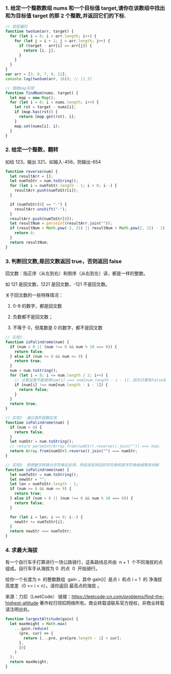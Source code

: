 ### 1. 给定一个整数数组 nums 和一个目标值 target,请你在该数组中找出和为目标值 target 的那 2 个整数,并返回它们的下标.

```js
// 双层遍历
function twoSum(arr, target) {
  for (let i = 0; i < arr.length; i++) {
    for (let j = i + 1; j < arr.length; j++) {
      if (target - arr[i] == arr[j]) {
        return [i, j];
      }
    }
  }
}
var arr = [3, 8, 7, 9, 12];
console.log(twoSum(arr, 16)); // [2,3]

// 借助map实现
function findNum(nums, target) {
  let map = new Map();
  for (let i = 0; i < nums.length; i++) {
    let rst = target - nums[i];
    if (map.has(rst)) {
      return [map.get(rst), i];
    }
    map.set(nums[i], i);
  }
}
```

### 2. 给定一个整数，翻转

如给 123，输出 321，如输入-456，则输出-654

```js
function reverse(num) {
  let resultArr = [];
  let numToStr = num.toString();
  for (let i = numToStr.length - 1; i > 0; i--) {
    resultArr.push(numToStr[i]);
  }

  if (numToStr[0] == "-") {
    resultArr.unshift("-");
  }
  resultArr.push(numToStr[0]);
  let resultNum = parseInt(resultArr.join(""));
  if (resultNum < Math.pow(-2, 31) || resultNum > Math.pow(2, 31) - 1) {
    return 0;
  }
  return resultNum;
}
```

### 3. 判断回文数,是回文数返回 true，否则返回 false

回文数：指正序（从左到右）和倒序（从右到左）读，都是一样的整数。

如 121 是回文数，1221 是回文数，-121 不是回文数。

关于回文数的一些特殊情况：

1. 0-9 的数字，都是回文数

2. 负数都不是回文数；

3. 不等于 0，但尾数是 0 的数字，都不是回文数

```js
// 实现1
function isPalindrome(num) {
  if (num < 0 || (num !== 0 && num % 10 === 0)) {
    return false;
  } else if (num >= 0 && num <= 9) {
    return true;
  }
  num = num.toString();
  for (let i = 0; i <= num.length / 2; i++) {
    // 注意这里不能使用num[i] === num[num.length - i - 1]，因为只要有false就要退出循环，而不是只要有1个true就可以
    if (num[i] !== num[num.length - i - 1]) {
      return false;
    }
  }
  return true;
}

// 实现2  通过高阶函数实现
function isPalindrome(num) {
  if (num < 0) {
    return false;
  }
  let numStr = num.toString();
  // return parseInt(Array.from(numStr).reverse().join("")) === num;
  return Array.from(numStr).reverse().join("") === numStr;
}

// 实现3  把原数字转换为字符串后反转，然后将反转后的字符串和原字符串做相等性判断
function isPalindrome(num) {
  let numToStr = num.toString();
  let newStr = "";
  let len = numToStr.length - 1;
  if (num >= 0 && num <= 9) {
    return true;
  } else if (num < 0 || (num !== 0 && num % 10 === 0)) {
    return false;
  }

  for (let i = len; i >= 0; i--) {
    newStr += numToStr[i];
  }
  return newStr === numToStr;
}
```

### 4. 求最大海拔

有一个自行车手打算进行一场公路骑行，这条路线总共由  n + 1  个不同海拔的点组成。自行车手从海拔为 0  的点  0  开始骑行。

给你一个长度为 n  的整数数组  gain ，其中 gain[i]  是点 i  和点 i + 1  的 净海拔高度差（0 <= i < n）。请你返回 最高点的海拔 。

来源：力扣（LeetCode）
链接：https://leetcode-cn.com/problems/find-the-highest-altitude
著作权归领扣网络所有。商业转载请联系官方授权，非商业转载请注明出处。

```js
function largestAltitude(gain) {
  let maxHeight = Math.max(
    ...gain.reduce(
      (pre, cur) => {
        return [...pre, pre[pre.length - 1] + cur];
      },
      [0]
    )
  );
  return maxHeight;
}
```
